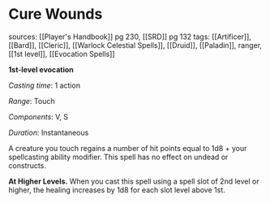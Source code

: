 # Cure Wounds
sources: [[Player's Handbook]] pg 230, [[SRD]] pg 132
tags: [[Artificer]], [[Bard]], [[Cleric]], [[Warlock Celestial Spells]], [[Druid]], [[Paladin]], ranger, [[1st level]], [[Evocation Spells]]

**1st-level evocation**

*Casting time*: 1 action

*Range*: Touch

*Components*: V, S

*Duration*: Instantaneous

A creature you touch regains a number of hit points equal to 1d8 + your spellcasting ability modifier. This spell has no effect on undead or constructs.

**At Higher Levels.** When you cast this spell using a spell slot of 2nd level or higher, the healing increases by 1d8 for each slot level above 1st.
